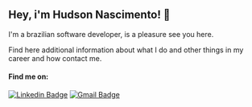 ## Hey, i'm Hudson Nascimento!  👋

<!--
**hudson-nascimento/hudson-nascimento** is a ✨ _special_ ✨ repository because its `README.md` (this file) appears on your GitHub profile.
-->

I'm a brazilian software developer, is a pleasure see you here.

Find here additional information about what I do and other things in my career and how contact me.

#### Find me on:
[![Linkedin Badge](https://img.shields.io/badge/-LinkedIn-blue?style=flat&logo=Linkedin&logoColor=white&link=https://www.linkedin.com/in/hudson-nascimento/)](https://www.linkedin.com/in/hudson-nascimento/)
[![Gmail Badge](https://img.shields.io/badge/-Gmail-c14438?style=flat&logo=Gmail&logoColor=white&link=mailto:contato.hudsonnascimento@gmail.com)](mailto:contato.hudsonnascimento@gmail.com)


